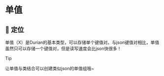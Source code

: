 ﻿# 单值

## 📃 定位

单值（X）是Durian的基本类型，可以存储单个键值对。与json键值对相比，单值虽然只可以存储一个键值对，但是读写速度会比json快很多！

>[!TIP]
> 让单值与类结合可以创建类似json的单值组哦~
